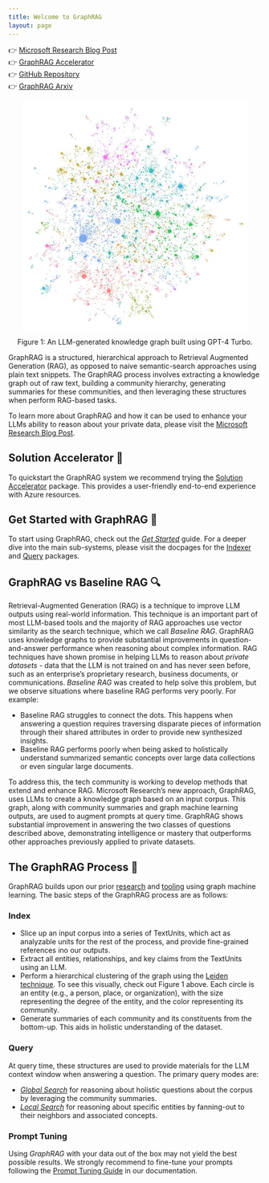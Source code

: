 ```yaml
---
title: Welcome to GraphRAG
layout: page
---
```


👉 [Microsoft Research Blog Post](https://www.microsoft.com/en-us/research/blog/graphrag-unlocking-llm-discovery-on-narrative-private-data/) <br/>
👉 [GraphRAG Accelerator](https://github.com/Azure-Samples/graphrag-accelerator) <br/>
👉 [GitHub Repository](https://github.com/microsoft/graphrag)<br/>
👉 [GraphRAG Arxiv](https://arxiv.org/pdf/2404.16130)

<p align="center">
<img src="img/GraphRag-Figure1.jpg" alt="Figure 1: LLM-generated knowledge graph built from a private dataset using GPT-4 Turbo." width="450" align="center" />
</p>
<p align="center">
Figure 1: An LLM-generated knowledge graph built using GPT-4 Turbo.
</p>

GraphRAG is a structured, hierarchical approach to Retrieval Augmented Generation (RAG), as opposed to naive semantic-search
approaches using plain text snippets. The GraphRAG process involves extracting a knowledge graph out of raw text, building a community hierarchy, generating summaries for these communities, and then leveraging these structures when perform RAG-based tasks.

To learn more about GraphRAG and how it can be used to enhance your LLMs ability to reason about your private data, please visit the [Microsoft Research Blog Post](https://www.microsoft.com/en-us/research/blog/graphrag-unlocking-llm-discovery-on-narrative-private-data/).

## Solution Accelerator 🚀

To quickstart the GraphRAG system we recommend trying the [Solution Accelerator](https://github.com/Azure-Samples/graphrag-accelerator) package. This provides a user-friendly end-to-end experience with Azure resources.

## Get Started with GraphRAG 🚀

To start using GraphRAG, check out the [_Get Started_](posts/get_started) guide.
For a deeper dive into the main sub-systems, please visit the docpages for the [Indexer](posts/index/overview) and [Query](posts/query/overview) packages.

## GraphRAG vs Baseline RAG 🔍

Retrieval-Augmented Generation (RAG) is a technique to improve LLM outputs using real-world information. This technique is an important part of most LLM-based tools and the majority of RAG approaches use vector similarity as the search technique, which we call _Baseline RAG_. GraphRAG uses knowledge graphs to provide substantial improvements in question-and-answer performance when reasoning about complex information. RAG techniques have shown promise in helping LLMs to reason about _private datasets_ - data that the LLM is not trained on and has never seen before, such as an enterprise’s proprietary research, business documents, or communications. _Baseline RAG_ was created to help solve this problem, but we observe situations where baseline RAG performs very poorly. For example:

- Baseline RAG struggles to connect the dots. This happens when answering a question requires traversing disparate pieces of information through their shared attributes in order to provide new synthesized insights.
- Baseline RAG performs poorly when being asked to holistically understand summarized semantic concepts over large data collections or even singular large documents.

To address this, the tech community is working to develop methods that extend and enhance RAG. Microsoft Research’s new approach, GraphRAG, uses LLMs to create a knowledge graph based on an input corpus. This graph, along with community summaries and graph machine learning outputs, are used to augment prompts at query time. GraphRAG shows substantial improvement in answering the two classes of questions described above, demonstrating intelligence or mastery that outperforms other approaches previously applied to private datasets.

## The GraphRAG Process 🤖

GraphRAG builds upon our prior [research](https://www.microsoft.com/en-us/worklab/patterns-hidden-inside-the-org-chart) and [tooling](https://github.com/graspologic-org/graspologic) using graph machine learning. The basic steps of the GraphRAG process are as follows:

### Index

- Slice up an input corpus into a series of TextUnits, which act as analyzable units for the rest of the process, and provide fine-grained references ino our outputs.
- Extract all entities, relationships, and key claims from the TextUnits using an LLM.
- Perform a hierarchical clustering of the graph using the [Leiden technique](https://arxiv.org/pdf/1810.08473.pdf). To see this visually, check out Figure 1 above. Each circle is an entity (e.g., a person, place, or organization), with the size representing the degree of the entity, and the color representing its community.
- Generate summaries of each community and its constituents from the bottom-up. This aids in holistic understanding of the dataset.

### Query

At query time, these structures are used to provide materials for the LLM context window when answering a question. The primary query modes are:

- [_Global Search_](posts/query/0-global_search) for reasoning about holistic questions about the corpus by leveraging the community summaries.
- [_Local Search_](posts/query/1-local_search) for reasoning about specific entities by fanning-out to their neighbors and associated concepts.

### Prompt Tuning

Using _GraphRAG_ with your data out of the box may not yield the best possible results.
We strongly recommend to fine-tune your prompts following the [Prompt Tuning Guide](posts/prompt_tuning/overview/) in our documentation.
